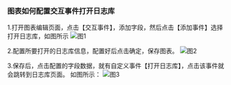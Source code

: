 ### 图表如何配置交互事件打开日志库

1.打开图表编辑页面，点击【交互事件】，添加字段，然后点击【添加事件】选择打开日志库，如图所示
![图1](/img/src/visulization/interactionEvent/event1.png)

2.配置所要打开的日志库信息，配置好后点击确定，保存图表。
![图2](/img/src/visulization/interactionEvent/event2.png)

3.保存后，点击配置的字段数据，就有自定义事件【打开日志库】，点击该事件就会跳转到日志库页面。
如图所示：
![图3](/img/src/visulization/interactionEvent/event3.png)
